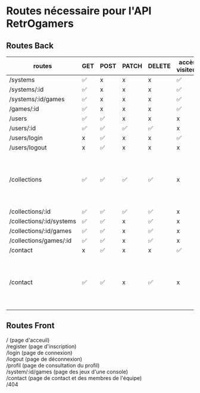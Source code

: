 # Routes nécessaire pour l'API RetrOgamers

## Routes Back

routes | GET | POST | PATCH | DELETE | accès visiteur | accès user
----- | --- | --- | --- | --- | --- | ---
/systems | ✅ | x | x | x | ✅ | ✅
/systems/:id | ✅ | x | x | x | ✅ | ✅
/systems/:id/games | ✅ | x | x | x | ✅ | ✅
/games/:id | ✅ | x | x | x | ✅ | ✅
/users | ✅ | ✅ | x | x | x | ✅
/users/:id | ✅ | ✅ | ✅ | ✅ | x | ✅
/users/login | x | ✅ | x | x | ✅ | x
/users/logout | x | ✅ | x | x | x | ✅
/collections | ✅ | ✅ | ✅ | ✅ | x | ✅ (pour les futurs admins (v2 ou v3))
/collections/:id | ✅ | ✅ | ✅ | ✅ | x | ✅
/collections/:id/systems | ✅ | ✅ | x | ✅ | x | ✅
/collections/:id/games | ✅ | ✅ | x | ✅ | x | ✅
/collections/games/:id | ✅ | ✅ | x | ✅ | x | ✅
/contact | x | ✅ | x | x | ✅ | ✅
/contact | ✅ | ✅ | x | ✅ | x | ✅ (pour les futurs admins (v2 ou v3))

## Routes Front

/ (page d'acceuil)  
/register (page d'inscription)  
/login (page de connexion)  
/logout (page de déconnexion)  
/profil (page de consultation du profil)  
/system/:id/games (page des jeux d'une console)  
/contact (page de contact et des membres de l'équipe)  
/404  
